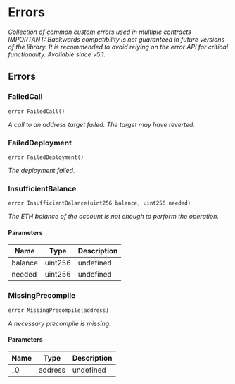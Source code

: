 # Errors







*Collection of common custom errors used in multiple contracts IMPORTANT: Backwards compatibility is not guaranteed in future versions of the library. It is recommended to avoid relying on the error API for critical functionality. _Available since v5.1._*



## Errors

### FailedCall

```solidity
error FailedCall()
```



*A call to an address target failed. The target may have reverted.*


### FailedDeployment

```solidity
error FailedDeployment()
```



*The deployment failed.*


### InsufficientBalance

```solidity
error InsufficientBalance(uint256 balance, uint256 needed)
```



*The ETH balance of the account is not enough to perform the operation.*

#### Parameters

| Name | Type | Description |
|---|---|---|
| balance | uint256 | undefined |
| needed | uint256 | undefined |

### MissingPrecompile

```solidity
error MissingPrecompile(address)
```



*A necessary precompile is missing.*

#### Parameters

| Name | Type | Description |
|---|---|---|
| _0 | address | undefined |



